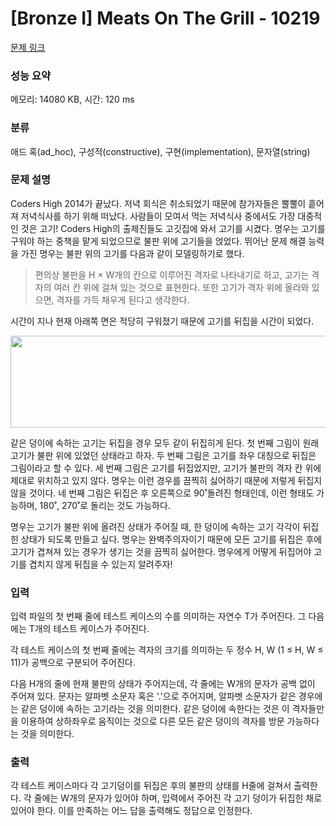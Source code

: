 # [Bronze I] Meats On The Grill - 10219 

[문제 링크](https://www.acmicpc.net/problem/10219) 

### 성능 요약

메모리: 14080 KB, 시간: 120 ms

### 분류

애드 혹(ad_hoc), 구성적(constructive), 구현(implementation), 문자열(string)

### 문제 설명

<p>Coders High 2014가 끝났다. 저녁 회식은 취소되었기 때문에 참가자들은 뿔뿔이 흩어져 저녁식사를 하기 위해 떠났다. 사람들이 모여서 먹는 저녁식사 중에서도 가장 대중적인 것은 고기! Coders High의 출제진들도 고깃집에 와서 고기를 시켰다. 명우는 고기를 구워야 하는 중책을 맡게 되었으므로 불판 위에 고기들을 얹었다. 뛰어난 문제 해결 능력을 가진 명우는 불판 위의 고기를 다음과 같이 모델링하기로 했다.</p>

<blockquote>
<p>편의상 불판을  H × W개의 칸으로 이루어진 격자로 나타내기로 하고, 고기는 격자의 여러 칸 위에 걸쳐 있는 것으로 표현한다. 또한 고기가 격자 위에 올라와 있으면, 격자를 가득 채우게 된다고 생각한다.</p>
</blockquote>

<p> 시간이 지나 현재 아래쪽 면은 적당히 구워졌기 때문에 고기를 뒤집을 시간이 되었다.</p>

<p style="text-align: center;"><img alt="" src="https://onlinejudgeimages.s3-ap-northeast-1.amazonaws.com/upload/codershigh/%EA%B4%B4%EA%B8%B0.png" style="height:147px; width:605px"></p>

<p>같은 덩이에 속하는 고기는 뒤집을 경우 모두 같이 뒤집히게 된다. 첫 번째 그림이 원래 고기가 불판 위에 있었던 상태라고 하자. 두 번째 그림은 고기를 좌우 대칭으로 뒤집은 그림이라고 할 수 있다. 세 번째 그림은 고기를 뒤집었지만, 고기가 불판의 격자 칸 위에 제대로 위치하고 있지 않다. 명우는 이런 경우를 끔찍히 싫어하기 때문에 저렇게 뒤집지 않을 것이다. 네 번째 그림은 뒤집은 후 오른쪽으로 90˚돌려진 형태인데, 이런 형태도 가능하며, 180˚, 270˚로 돌리는 것도 가능하다.</p>

<p>명우는 고기가 불판 위에 올려진 상태가 주어질 때, 한 덩이에 속하는 고기 각각이 뒤집힌 상태가 되도록 만들고 싶다. 명우는 완벽주의자이기 때문에 모든 고기를 뒤집은 후에 고기가 겹쳐져 있는 경우가 생기는 것을 끔찍히 싫어한다. 명우에게 어떻게 뒤집어야 고기를 겹치지 않게 뒤집을 수 있는지 알려주자!</p>

### 입력 

 <p>입력 파일의 첫 번째 줄에 테스트 케이스의 수를 의미하는 자연수 T가 주어진다. 그 다음에는 T개의 테스트 케이스가 주어진다.</p>

<p>각 테스트 케이스의 첫 번째 줄에는 격자의 크기를 의미하는 두 정수 H, W (1 ≤ H, W ≤ 11)가 공백으로 구분되어 주어진다.</p>

<p>다음 H개의 줄에 현재 불판의 상태가 주어지는데, 각 줄에는 W개의 문자가 공백 없이 주어져 있다. 문자는 알파벳 소문자 혹은 '.'으로 주어지며, 알파벳 소문자가 같은 경우에는 같은 덩이에 속하는 고기라는 것을 의미한다. 같은 덩이에 속한다는 것은 이 격자들만을 이용하여 상하좌우로 움직이는 것으로 다른 모든 같은 덩이의 격자를 방문 가능하다는 것을 의미한다.</p>

### 출력 

 <p>각 테스트 케이스마다 각 고기덩이를 뒤집은 후의 불판의 상태를 H줄에 걸쳐서 출력한다. 각 줄에는 W개의 문자가 있어야 하며, 입력에서 주어진 각 고기 덩이가 뒤집힌 채로 있어야 한다. 이를 만족하는 어느 답을 출력해도 정답으로 인정한다.</p>

